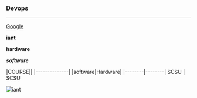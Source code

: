 ### Devops
-----------
[Google](https://www.google.com)

**iant**

**hardware**

***software***

|COURSE||
|--------------|
|software|Hardware|
|--------|--------|
 SCSU  | SCSU 

![iant](https://www.iantindia.com/content/img/slide/iantlogo.png)
